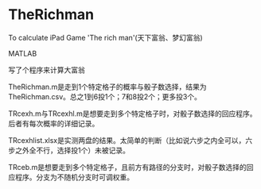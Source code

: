 # TheRichman
To calculate iPad Game 'The rich man'(天下富翁、梦幻富翁)

MATLAB

写了个程序来计算大富翁

TheRichman.m是走到1个特定格子的概率与骰子数选择，结果为TheRichman.csv。总之1到6投1个；7和8投2个；更多投3个。

TRcexh.m与TRcexhl.m是想要走到多个特定格子时，对骰子数选择的回应程序。后者有每次概率的详细记录。

TRcexhlist.xlsx是实测两盘的结果。太简单的判断（比如说六步之内全可以，六步之外全不行，选择投1个）未被记录。

TRceb.m是想要走到多个特定格子，且前方有路径的分支时，对骰子数选择的回应程序。分支为不随机分支时可调权重。
